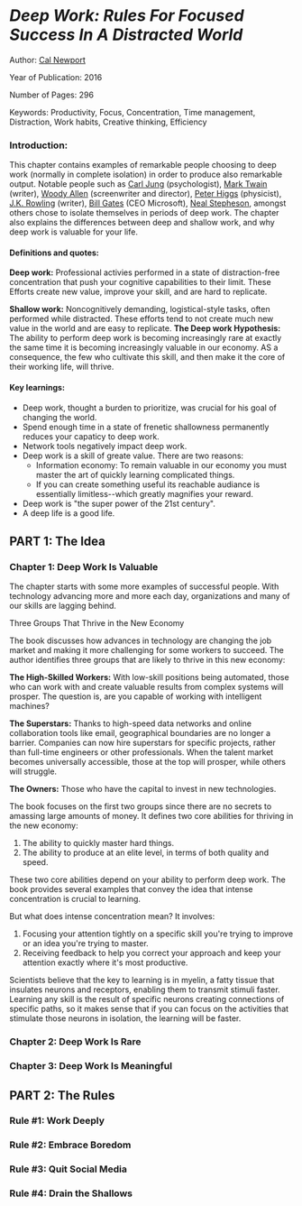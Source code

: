 # *Deep Work: Rules For Focused Success In A Distracted World*

Author: [Cal Newport](https://calnewport.com/)

Year of Publication: 2016

Number of Pages: 296

Keywords: Productivity, Focus, Concentration, Time management, Distraction, Work habits, Creative thinking, Efficiency

### Introduction:

This chapter contains examples of remarkable people choosing to deep work (normally in complete isolation) in order to produce also remarkable output. Notable people such as [Carl Jung](https://en.wikipedia.org/wiki/Carl_Jung) (psychologist), [Mark Twain](https://en.wikipedia.org/wiki/Mark_Twain) (writer), [Woody Allen](https://en.wikipedia.org/wiki/Woody_Allen) (screenwriter and director), [Peter Higgs](https://en.wikipedia.org/wiki/Peter_Higgs) (physicist), [J.K. Rowling](https://en.wikipedia.org/wiki/J._K._Rowling) (writer), [Bill Gates](https://en.wikipedia.org/wiki/Bill_Gates) (CEO Microsoft), [Neal Stepheson](https://en.wikipedia.org/wiki/Neal_Stephenson), amongst others chose to isolate themselves in periods of deep work. The chapter also explains the differences between deep and shallow work, and why deep work is valuable for your life.

#### Definitions and quotes:

**Deep work:**  Professional activies performed in a state of distraction-free concentration that push your cognitive capabilities to their limit. These Efforts create new value, improve your skill, and are hard to replicate.

**Shallow work:** Noncognitively demanding, logistical-style tasks, often performed while distracted. These efforts tend to not create much new value in the world and are easy to replicate.
**The Deep work Hypothesis:** The ability to perform deep work is becoming increasingly rare at exactly the same time it is becoming increasingly valuable in our economy. AS a consequence, the few who cultivate this skill, and then make it the core of their working life, will thrive.

#### Key learnings:
 - Deep work, thought a burden to prioritize, was crucial for his goal of changing the world.
 - Spend enough time in a state of frenetic shallowness permanently reduces your capaticy to deep work.
 - Network tools negatively impact deep work.
 - Deep work is a skill of greate value. There are two reasons:
    - Information economy: To remain valuable in our economy you must master the art of quickly learning complicated things.
    - If you can create something useful its reachable audiance is essentially limitless--which greatly magnifies your reward.
 - Deep work is "the super power of the 21st century".
 - A deep life is a good life.

## PART 1: The Idea

### Chapter 1: Deep Work Is Valuable

The chapter starts with some more examples of successful people. With technology advancing more and more each day, organizations and many of our skills are lagging behind. 

Three Groups That Thrive in the New Economy

The book discusses how advances in technology are changing the job market and making it more challenging for some workers to succeed. The author identifies three groups that are likely to thrive in this new economy:

 **The High-Skilled Workers:** With low-skill positions being automated, those who can work with and create valuable results from complex systems will prosper. The question is, are you capable of working with intelligent machines?

 **The Superstars:** Thanks to high-speed data networks and online collaboration tools like email, geographical boundaries are no longer a barrier. Companies can now hire superstars for specific projects, rather than full-time engineers or other professionals. When the talent market becomes universally accessible, those at the top will prosper, while others will struggle.

 **The Owners:** Those who have the capital to invest in new technologies.

The book focuses on the first two groups since there are no secrets to amassing large amounts of money. It defines two core abilities for thriving in the new economy:

 1. The ability to quickly master hard things.
 2. The ability to produce at an elite level, in terms of both quality and speed.

These two core abilities depend on your ability to perform deep work. The book provides several examples that convey the idea that intense concentration is crucial to learning.

But what does intense concentration mean? It involves:

 1. Focusing your attention tightly on a specific skill you're trying to improve or an idea you're trying to master.
 2. Receiving feedback to help you correct your approach and keep your attention exactly where it's most productive.

Scientists believe that the key to learning is in myelin, a fatty tissue that insulates neurons and receptors, enabling them to transmit stimuli faster. Learning any skill is the result of specific neurons creating connections of specific paths, so it makes sense that if you can focus on the activities that stimulate those neurons in isolation, the learning will be faster.

### Chapter 2: Deep Work Is Rare

### Chapter 3: Deep Work Is Meaningful

## PART 2: The Rules

### Rule #1: Work Deeply

### Rule #2: Embrace Boredom

### Rule #3: Quit Social Media

### Rule #4: Drain the Shallows

